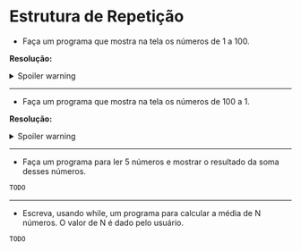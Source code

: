 # Estrutura de Repetição

- Faça um programa que mostra na tela os números de 1 a 100.

**Resolução:**

<details>
  <summary>Spoiler warning</summary>

```java
   public class EstruturaDeRepeticaoExercicio1 {
    
     public static void main(String[] args) {
        
        int contador = 1;
        while (contador <= 100){
            System.out.println(contador);
            contador++;
        }
     }
  }
```
                               
</details>

* * *

- Faça um programa que mostra na tela os números de 100 a 1.

**Resolução:**

<details>
  <summary>Spoiler warning</summary>

```java
 public class EstruturaDeRepeticaoExercicio2 {

    public static void main(String[] args) {

        int contador = 100;
        while (contador >= 1) {
            System.out.println(contador);
            contador--;
        }
    }
 }
```
   
</details>

* * *

- Faça um programa para ler 5 números e mostrar o resultado da soma desses números.

```java
TODO
```

* * *

- Escreva, usando while, um programa para calcular a média de N números. O valor de N é dado pelo usuário.

```java
TODO
```
